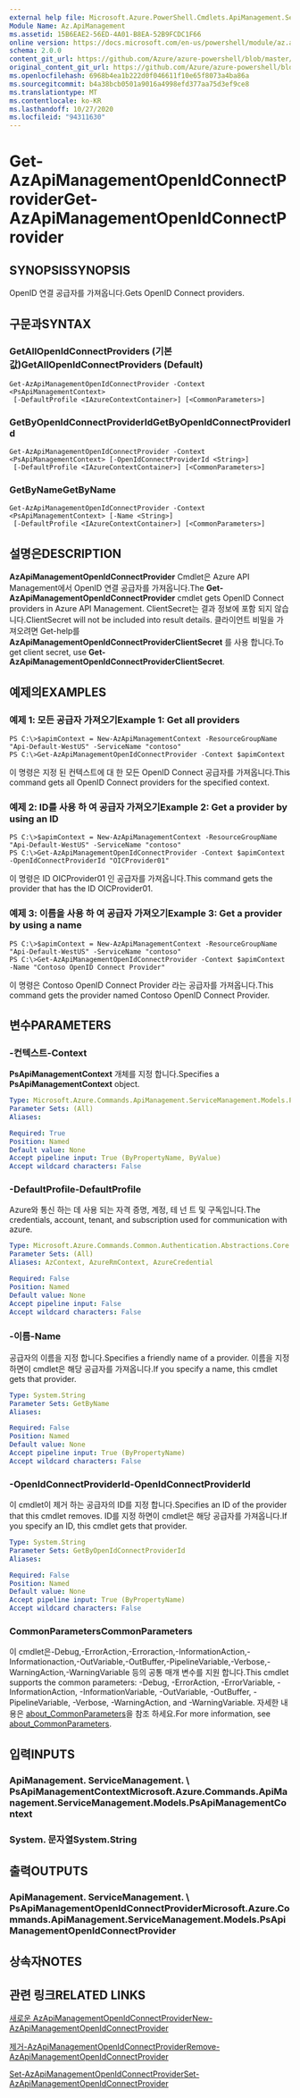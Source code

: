 ```yaml
---
external help file: Microsoft.Azure.PowerShell.Cmdlets.ApiManagement.ServiceManagement.dll-Help.xml
Module Name: Az.ApiManagement
ms.assetid: 15B6EAE2-56ED-4A01-B8EA-52B9FCDC1F66
online version: https://docs.microsoft.com/en-us/powershell/module/az.apimanagement/get-azapimanagementopenidconnectprovider
schema: 2.0.0
content_git_url: https://github.com/Azure/azure-powershell/blob/master/src/ApiManagement/ApiManagement/help/Get-AzApiManagementOpenIdConnectProvider.md
original_content_git_url: https://github.com/Azure/azure-powershell/blob/master/src/ApiManagement/ApiManagement/help/Get-AzApiManagementOpenIdConnectProvider.md
ms.openlocfilehash: 6968b4ea1b222d0f046611f10e65f8073a4ba86a
ms.sourcegitcommit: b4a38bcb0501a9016a4998efd377aa75d3ef9ce8
ms.translationtype: MT
ms.contentlocale: ko-KR
ms.lasthandoff: 10/27/2020
ms.locfileid: "94311630"
---
```

# <span data-ttu-id="9d514-101">Get-AzApiManagementOpenIdConnectProvider</span><span class="sxs-lookup"><span data-stu-id="9d514-101">Get-AzApiManagementOpenIdConnectProvider</span></span>

## <span data-ttu-id="9d514-102">SYNOPSIS</span><span class="sxs-lookup"><span data-stu-id="9d514-102">SYNOPSIS</span></span>
<span data-ttu-id="9d514-103">OpenID 연결 공급자를 가져옵니다.</span><span class="sxs-lookup"><span data-stu-id="9d514-103">Gets OpenID Connect providers.</span></span>

## <span data-ttu-id="9d514-104">구문과</span><span class="sxs-lookup"><span data-stu-id="9d514-104">SYNTAX</span></span>

### <span data-ttu-id="9d514-105">GetAllOpenIdConnectProviders (기본값)</span><span class="sxs-lookup"><span data-stu-id="9d514-105">GetAllOpenIdConnectProviders (Default)</span></span>
```
Get-AzApiManagementOpenIdConnectProvider -Context <PsApiManagementContext>
 [-DefaultProfile <IAzureContextContainer>] [<CommonParameters>]
```

### <span data-ttu-id="9d514-106">GetByOpenIdConnectProviderId</span><span class="sxs-lookup"><span data-stu-id="9d514-106">GetByOpenIdConnectProviderId</span></span>
```
Get-AzApiManagementOpenIdConnectProvider -Context <PsApiManagementContext> [-OpenIdConnectProviderId <String>]
 [-DefaultProfile <IAzureContextContainer>] [<CommonParameters>]
```

### <span data-ttu-id="9d514-107">GetByName</span><span class="sxs-lookup"><span data-stu-id="9d514-107">GetByName</span></span>
```
Get-AzApiManagementOpenIdConnectProvider -Context <PsApiManagementContext> [-Name <String>]
 [-DefaultProfile <IAzureContextContainer>] [<CommonParameters>]
```

## <span data-ttu-id="9d514-108">설명은</span><span class="sxs-lookup"><span data-stu-id="9d514-108">DESCRIPTION</span></span>
<span data-ttu-id="9d514-109">**AzApiManagementOpenIdConnectProvider** Cmdlet은 Azure API Management에서 OpenID 연결 공급자를 가져옵니다.</span><span class="sxs-lookup"><span data-stu-id="9d514-109">The **Get-AzApiManagementOpenIdConnectProvider** cmdlet gets OpenID Connect providers in Azure API Management.</span></span>
<span data-ttu-id="9d514-110">ClientSecret는 결과 정보에 포함 되지 않습니다.</span><span class="sxs-lookup"><span data-stu-id="9d514-110">ClientSecret will not be included into result details.</span></span> <span data-ttu-id="9d514-111">클라이언트 비밀을 가져오려면 Get-help를 **AzApiManagementOpenIdConnectProviderClientSecret** 를 사용 합니다.</span><span class="sxs-lookup"><span data-stu-id="9d514-111">To get client secret, use **Get-AzApiManagementOpenIdConnectProviderClientSecret**.</span></span>

## <span data-ttu-id="9d514-112">예제의</span><span class="sxs-lookup"><span data-stu-id="9d514-112">EXAMPLES</span></span>

### <span data-ttu-id="9d514-113">예제 1: 모든 공급자 가져오기</span><span class="sxs-lookup"><span data-stu-id="9d514-113">Example 1: Get all providers</span></span>
```
PS C:\>$apimContext = New-AzApiManagementContext -ResourceGroupName "Api-Default-WestUS" -ServiceName "contoso"
PS C:\>Get-AzApiManagementOpenIdConnectProvider -Context $apimContext
```

<span data-ttu-id="9d514-114">이 명령은 지정 된 컨텍스트에 대 한 모든 OpenID Connect 공급자를 가져옵니다.</span><span class="sxs-lookup"><span data-stu-id="9d514-114">This command gets all OpenID Connect providers for the specified context.</span></span>

### <span data-ttu-id="9d514-115">예제 2: ID를 사용 하 여 공급자 가져오기</span><span class="sxs-lookup"><span data-stu-id="9d514-115">Example 2: Get a provider by using an ID</span></span>
```
PS C:\>$apimContext = New-AzApiManagementContext -ResourceGroupName "Api-Default-WestUS" -ServiceName "contoso"
PS C:\>Get-AzApiManagementOpenIdConnectProvider -Context $apimContext -OpenIdConnectProviderId "OICProvider01"
```

<span data-ttu-id="9d514-116">이 명령은 ID OICProvider01 인 공급자를 가져옵니다.</span><span class="sxs-lookup"><span data-stu-id="9d514-116">This command gets the provider that has the ID OICProvider01.</span></span>

### <span data-ttu-id="9d514-117">예제 3: 이름을 사용 하 여 공급자 가져오기</span><span class="sxs-lookup"><span data-stu-id="9d514-117">Example 3: Get a provider by using a name</span></span>
```
PS C:\>$apimContext = New-AzApiManagementContext -ResourceGroupName "Api-Default-WestUS" -ServiceName "contoso"
PS C:\>Get-AzApiManagementOpenIdConnectProvider -Context $apimContext -Name "Contoso OpenID Connect Provider"
```

<span data-ttu-id="9d514-118">이 명령은 Contoso OpenID Connect Provider 라는 공급자를 가져옵니다.</span><span class="sxs-lookup"><span data-stu-id="9d514-118">This command gets the provider named Contoso OpenID Connect Provider.</span></span>

## <span data-ttu-id="9d514-119">변수</span><span class="sxs-lookup"><span data-stu-id="9d514-119">PARAMETERS</span></span>

### <span data-ttu-id="9d514-120">-컨텍스트</span><span class="sxs-lookup"><span data-stu-id="9d514-120">-Context</span></span>
<span data-ttu-id="9d514-121">**PsApiManagementContext** 개체를 지정 합니다.</span><span class="sxs-lookup"><span data-stu-id="9d514-121">Specifies a **PsApiManagementContext** object.</span></span>

```yaml
Type: Microsoft.Azure.Commands.ApiManagement.ServiceManagement.Models.PsApiManagementContext
Parameter Sets: (All)
Aliases:

Required: True
Position: Named
Default value: None
Accept pipeline input: True (ByPropertyName, ByValue)
Accept wildcard characters: False
```

### <span data-ttu-id="9d514-122">-DefaultProfile</span><span class="sxs-lookup"><span data-stu-id="9d514-122">-DefaultProfile</span></span>
<span data-ttu-id="9d514-123">Azure와 통신 하는 데 사용 되는 자격 증명, 계정, 테 넌 트 및 구독입니다.</span><span class="sxs-lookup"><span data-stu-id="9d514-123">The credentials, account, tenant, and subscription used for communication with azure.</span></span>

```yaml
Type: Microsoft.Azure.Commands.Common.Authentication.Abstractions.Core.IAzureContextContainer
Parameter Sets: (All)
Aliases: AzContext, AzureRmContext, AzureCredential

Required: False
Position: Named
Default value: None
Accept pipeline input: False
Accept wildcard characters: False
```

### <span data-ttu-id="9d514-124">-이름</span><span class="sxs-lookup"><span data-stu-id="9d514-124">-Name</span></span>
<span data-ttu-id="9d514-125">공급자의 이름을 지정 합니다.</span><span class="sxs-lookup"><span data-stu-id="9d514-125">Specifies a friendly name of a provider.</span></span>
<span data-ttu-id="9d514-126">이름을 지정 하면이 cmdlet은 해당 공급자를 가져옵니다.</span><span class="sxs-lookup"><span data-stu-id="9d514-126">If you specify a name, this cmdlet gets that provider.</span></span>

```yaml
Type: System.String
Parameter Sets: GetByName
Aliases:

Required: False
Position: Named
Default value: None
Accept pipeline input: True (ByPropertyName)
Accept wildcard characters: False
```

### <span data-ttu-id="9d514-127">-OpenIdConnectProviderId</span><span class="sxs-lookup"><span data-stu-id="9d514-127">-OpenIdConnectProviderId</span></span>
<span data-ttu-id="9d514-128">이 cmdlet이 제거 하는 공급자의 ID를 지정 합니다.</span><span class="sxs-lookup"><span data-stu-id="9d514-128">Specifies an ID of the provider that this cmdlet removes.</span></span>
<span data-ttu-id="9d514-129">ID를 지정 하면이 cmdlet은 해당 공급자를 가져옵니다.</span><span class="sxs-lookup"><span data-stu-id="9d514-129">If you specify an ID, this cmdlet gets that provider.</span></span>

```yaml
Type: System.String
Parameter Sets: GetByOpenIdConnectProviderId
Aliases:

Required: False
Position: Named
Default value: None
Accept pipeline input: True (ByPropertyName)
Accept wildcard characters: False
```

### <span data-ttu-id="9d514-130">CommonParameters</span><span class="sxs-lookup"><span data-stu-id="9d514-130">CommonParameters</span></span>
<span data-ttu-id="9d514-131">이 cmdlet은-Debug,-ErrorAction,-Erroraction,-InformationAction,-Informationaction,-OutVariable,-OutBuffer,-PipelineVariable,-Verbose,-WarningAction,-WarningVariable 등의 공통 매개 변수를 지원 합니다.</span><span class="sxs-lookup"><span data-stu-id="9d514-131">This cmdlet supports the common parameters: -Debug, -ErrorAction, -ErrorVariable, -InformationAction, -InformationVariable, -OutVariable, -OutBuffer, -PipelineVariable, -Verbose, -WarningAction, and -WarningVariable.</span></span> <span data-ttu-id="9d514-132">자세한 내용은 [about_CommonParameters](http://go.microsoft.com/fwlink/?LinkID=113216)을 참조 하세요.</span><span class="sxs-lookup"><span data-stu-id="9d514-132">For more information, see [about_CommonParameters](http://go.microsoft.com/fwlink/?LinkID=113216).</span></span>

## <span data-ttu-id="9d514-133">입력</span><span class="sxs-lookup"><span data-stu-id="9d514-133">INPUTS</span></span>

### <span data-ttu-id="9d514-134">ApiManagement. ServiceManagement. \ PsApiManagementContext</span><span class="sxs-lookup"><span data-stu-id="9d514-134">Microsoft.Azure.Commands.ApiManagement.ServiceManagement.Models.PsApiManagementContext</span></span>

### <span data-ttu-id="9d514-135">System. 문자열</span><span class="sxs-lookup"><span data-stu-id="9d514-135">System.String</span></span>

## <span data-ttu-id="9d514-136">출력</span><span class="sxs-lookup"><span data-stu-id="9d514-136">OUTPUTS</span></span>

### <span data-ttu-id="9d514-137">ApiManagement. ServiceManagement. \ PsApiManagementOpenIdConnectProvider</span><span class="sxs-lookup"><span data-stu-id="9d514-137">Microsoft.Azure.Commands.ApiManagement.ServiceManagement.Models.PsApiManagementOpenIdConnectProvider</span></span>

## <span data-ttu-id="9d514-138">상속자</span><span class="sxs-lookup"><span data-stu-id="9d514-138">NOTES</span></span>

## <span data-ttu-id="9d514-139">관련 링크</span><span class="sxs-lookup"><span data-stu-id="9d514-139">RELATED LINKS</span></span>

[<span data-ttu-id="9d514-140">새로운 AzApiManagementOpenIdConnectProvider</span><span class="sxs-lookup"><span data-stu-id="9d514-140">New-AzApiManagementOpenIdConnectProvider</span></span>](./New-AzApiManagementOpenIdConnectProvider.md)

[<span data-ttu-id="9d514-141">제거-AzApiManagementOpenIdConnectProvider</span><span class="sxs-lookup"><span data-stu-id="9d514-141">Remove-AzApiManagementOpenIdConnectProvider</span></span>](./Remove-AzApiManagementOpenIdConnectProvider.md)

[<span data-ttu-id="9d514-142">Set-AzApiManagementOpenIdConnectProvider</span><span class="sxs-lookup"><span data-stu-id="9d514-142">Set-AzApiManagementOpenIdConnectProvider</span></span>](./Set-AzApiManagementOpenIdConnectProvider.md)


